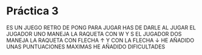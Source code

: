 # Práctica 3
ES UN JUEGO RETRO DE PONG
PARA JUGAR HAS DE DARLE AL JUGAR
EL JUGADOR UNO MANEJA LA RAQUETA CON W Y S
EL JUGADOR DOS MANEJA LA RAQUETA CON FLECHA ↑ Y CON LA FLECHA ↓
HE AÑADIDO UNAS PUNTUACIONES MAXIMAS
HE AÑADIDO DIFICULTADES
